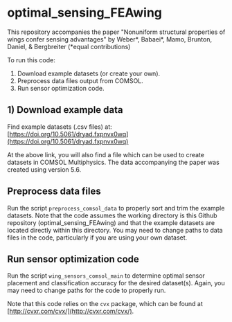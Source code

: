 # optimal_sensing_FEAwing

This repository accompanies the paper "Nonuniform structural properties of wings confer sensing advantages" by Weber*, Babaei*, Mamo, Brunton, Daniel, & Bergbreiter (*equal contributions)

To run this code:
1) Download example datasets (or create your own).
2) Preprocess data files output from COMSOL.
3) Run sensor optimization code.

## 1) Download example data

Find example datasets (.csv files) at:
[https://doi.org/10.5061/dryad.fxpnvx0wq](https://doi.org/10.5061/dryad.fxpnvx0wq)

At the above link, you will also find a file which can be used to create datasets in COMSOL Multiphysics.  The data accompanying the paper was created using version 5.6.


## Preprocess data files

Run the script `preprocess_comsol_data` to properly sort and trim the example datasets. 
Note that the code assumes the working directory is this Github repository (optimal_sensing_FEAwing) and that the example datasets are located directly within this directory.  You may need to change paths to data files in the code, particularly if you are using your own dataset.


## Run sensor optimization code

Run the script `wing_sensors_comsol_main` to determine optimal sensor placement and classification accuracy for the desired dataset(s). Again, you may need to change paths for the code to properly run.

Note that this code relies on the `cvx` package, which can be found at [http://cvxr.com/cvx/](http://cvxr.com/cvx/).